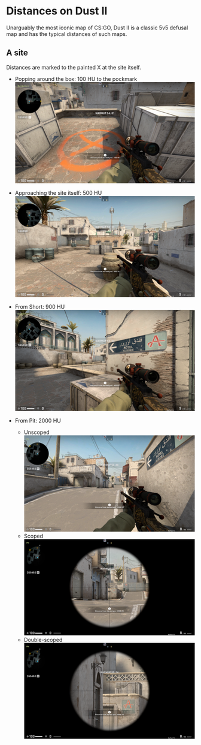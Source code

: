 Distances on Dust II
====================

Unarguably the most iconic map of CS:GO, Dust II is a classic 5v5 defusal map
and has the typical distances of such maps.

A site
------

Distances are marked to the painted X at the site itself.

* Popping around the box: 100 HU to the pockmark
![](images/DustII_100.png "100 HU to the bullet pockmark")

* Approaching the site itself: 500 HU
![](images/DustII_500.png "500 HU to the X")

* From Short: 900 HU
![](images/DustII_900.png "900 HU to the X")

* From Pit: 2000 HU
  - Unscoped ![](images/DustII_2000.png "2000 HU to the site")
  - Scoped ![](images/DustII_2000_scope1.png "2000 HU at scope 1")
  - Double-scoped ![](images/DustII_2000_scope2.png "2000 HU at scope 2")
  